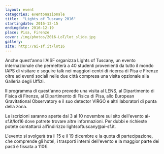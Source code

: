 ```yaml
---
layout: event
categories: eventonazionale
title:  "Lights of Tuscany 2016"
startingdate: 2016-12-15
endingdate: 2016-12-19
place: Pisa, Firenze
cover: /img/photos/2016-LoT/lot_slide.jpg
gallery: 
site: http://ai-sf.it/lot16
---
```


Anche quest'anno l'AISF organizza Lights of Tuscany, un evento internazionale che permetterà a 40 studenti provenienti da tutto il mondo IAPS di visitare e seguire talk nei maggiori centri di ricerca di Pisa e Firenze oltre ad eventi sociali nelle due città compresa una visita opzionale alla Galleria degli Uffizi.

Il programma di quest'anno prevede una visita al LENS, al Dipartimento di Fisica di Firenze, al Dipartimento di Fisica di Pisa, allo European Gravitational Observatory e il suo detector VIRGO e altri laboratori di punta della zona.

Le iscrizioni saranno aperte dal 3 al 10 novembre sul sito dell'evento ai-sf.it/lot16 dove potrete trovare altre informazioni.
Per dubbi e richieste potete contattarci all'indirizzo lightsoftuscany&#64;&#97;&#105;&#45;&#115;&#102;&#46;&#105;&#116;.

L'evento si svolgerà tra il 15 e il 19 dicembre e la quota di partecipazione, che comprende gli hotel, i trasporti interni dell'evento e la maggior parte dei pasti è fissata a 110€.
